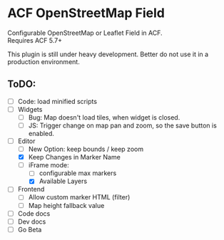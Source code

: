 ACF OpenStreetMap Field
=======================

Configurable OpenStreetMap or Leaflet Field in ACF.  
Requires ACF 5.7+

This plugin is still under heavy development. Better do not use it in a production environment.



ToDO:
-----
 - [ ] Code: load minified scripts
 - [ ] Widgets
	 - [ ] Bug: Map doesn't load tiles, when widget is closed.
	 - [ ] JS: Trigger change on map pan and zoom, so the save button is enabled.
 - [ ] Editor
	 - [ ] New Option: keep bounds / keep zoom
	 - [x] Keep Changes in Marker Name
	 - [ ] iFrame mode:
		 - [ ] configurable max markers
		 - [x] Available Layers
 - [ ] Frontend
	 - [ ] Allow custom marker HTML (filter)
	 - [ ] Map height fallback value
 - [ ] Code docs
 - [ ] Dev docs
 - [ ] Go Beta
